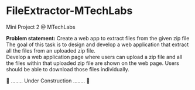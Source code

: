 # FileExtractor-MTechLabs
Mini Project 2 @ MTechLabs

<b> Problem statement:</b> Create a web app to extract files from the given zip file<br/>
The goal of this task is to design and develop a web application that extract all the files from an uploaded zip file.<br/>
Develop a web application page where users can upload a zip file and all the files within that uploaded zip file are shown on the web page. Users should be able to download those files individually. 


🚧 ........ Under Construction ........ 🚧
